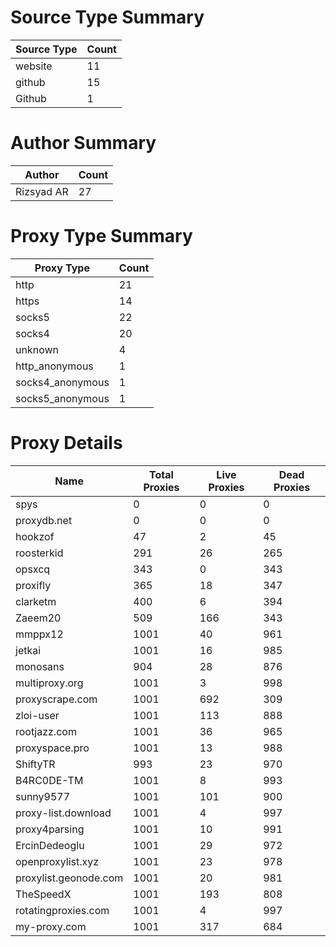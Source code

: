 # Source Type Summary

| Source Type | Count |
|-------------|-------|
| website | 11 |
| github | 15 |
| Github | 1 |


# Author Summary

| Author | Count |
|--------|-------|
| Rizsyad AR | 27 |


# Proxy Type Summary

| Proxy Type | Count |
|------------|-------|
| http | 21 |
| https | 14 |
| socks5 | 22 |
| socks4 | 20 |
| unknown | 4 |
| http_anonymous | 1 |
| socks4_anonymous | 1 |
| socks5_anonymous | 1 |


# Proxy Details

| Name | Total Proxies | Live Proxies | Dead Proxies |
|------|---------------|--------------|---------------|
| spys | 0 | 0 | 0 |
| proxydb.net | 0 | 0 | 0 |
| hookzof | 47 | 2 | 45 |
| roosterkid | 291 | 26 | 265 |
| opsxcq | 343 | 0 | 343 |
| proxifly | 365 | 18 | 347 |
| clarketm | 400 | 6 | 394 |
| Zaeem20 | 509 | 166 | 343 |
| mmppx12 | 1001 | 40 | 961 |
| jetkai | 1001 | 16 | 985 |
| monosans | 904 | 28 | 876 |
| multiproxy.org | 1001 | 3 | 998 |
| proxyscrape.com | 1001 | 692 | 309 |
| zloi-user | 1001 | 113 | 888 |
| rootjazz.com | 1001 | 36 | 965 |
| proxyspace.pro | 1001 | 13 | 988 |
| ShiftyTR | 993 | 23 | 970 |
| B4RC0DE-TM | 1001 | 8 | 993 |
| sunny9577 | 1001 | 101 | 900 |
| proxy-list.download | 1001 | 4 | 997 |
| proxy4parsing | 1001 | 10 | 991 |
| ErcinDedeoglu | 1001 | 29 | 972 |
| openproxylist.xyz | 1001 | 23 | 978 |
| proxylist.geonode.com | 1001 | 20 | 981 |
| TheSpeedX | 1001 | 193 | 808 |
| rotatingproxies.com | 1001 | 4 | 997 |
| my-proxy.com | 1001 | 317 | 684 |
